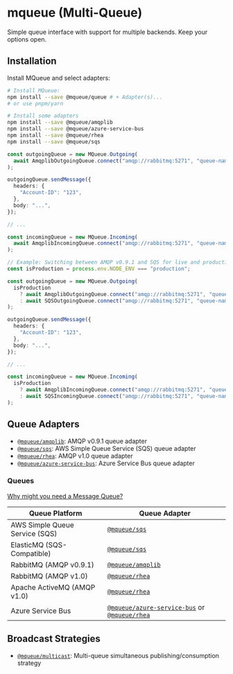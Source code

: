 # mqueue (Multi-Queue)

Simple queue interface with support for multiple backends. Keep your options
open.

## Installation

Install MQueue and select adapters:

```bash
# Install MQueue:
npm install --save @mqueue/queue # + Adapter(s)...
# or use pnpm/yarn

# Install some adapters
npm install --save @mqueue/amqplib
npm install --save @mqueue/azure-service-bus
npm install --save @mqueue/rhea
npm install --save @mqueue/sqs
```

```ts
const outgoingQueue = new MQueue.Outgoing(
  await AmqplibOutgoingQueue.connect("amqp://rabbitmq:5271", "queue-name"),
);

outgoingQueue.sendMessage({
  headers: {
    "Account-ID": "123",
  },
  body: "...",
});

// ...

const incomingQueue = new MQueue.Incoming(
  await AmqplibIncomingQueue.connect("amqp://rabbitmq:5271", "queue-name"),
);
```

```ts
// Example: Switching between AMQP v0.9.1 and SQS for live and production
const isProduction = process.env.NODE_ENV === "production";

const outgoingQueue = new MQueue.Outgoing(
  isProduction
    ? await AmqplibOutgoingQueue.connect("amqp://rabbitmq:5271", "queue-name")
    : await SQSOutgoingQueue.connect("amqp://rabbitmq:5271", "queue-name"),
);

outgoingQueue.sendMessage({
  headers: {
    "Account-ID": "123",
  },
  body: "...",
});

// ...

const incomingQueue = new MQueue.Incoming(
  isProduction
    ? await AmqplibIncomingQueue.connect("amqp://rabbitmq:5271", "queue-name")
    : await SQSIncomingQueue.connect("amqp://rabbitmq:5271", "queue-name"),
);
```

## Queue Adapters

- [`@mqueue/amqplib`][]: AMQP v0.9.1 queue adapter
- [`@mqueue/sqs`][]: AWS Simple Queue Service (SQS) queue adapter
- [`@mqueue/rhea`][]: AMQP v1.0 queue adapter
- [`@mqueue/azure-service-bus`][]: Azure Service Bus queue adapter

### Queues

[Why might you need a Message Queue?](https://blog.bytebytego.com/p/why-do-we-need-a-message-queue)

| Queue Platform                 | Queue Adapter                                         |
| ------------------------------ | ----------------------------------------------------- |
| AWS Simple Queue Service (SQS) | [`@mqueue/sqs`][]                                     |
| ElasticMQ (SQS-Compatible)     | [`@mqueue/sqs`][]                                     |
| RabbitMQ (AMQP v0.9.1)         | [`@mqueue/amqplib`][]                                 |
| RabbitMQ (AMQP v1.0)           | [`@mqueue/rhea`][]                                    |
| Apache ActiveMQ (AMQP v1.0)    | [`@mqueue/rhea`][]                                    |
| Azure Service Bus              | [`@mqueue/azure-service-bus`][] or [`@mqueue/rhea`][] |

## Broadcast Strategies

- [`@mqueue/multicast`][]:
  Multi-queue simultaneous publishing/consumption strategy

[`@mqueue/amqplib`]:
  https://github.com/domwebber/mqueue/blob/main/packages/amqplib/README.md
[`@mqueue/sqs`]:
  https://github.com/domwebber/mqueue/blob/main/packages/sqs/README.md
[`@mqueue/rhea`]:
  https://github.com/domwebber/mqueue/blob/main/packages/rhea/README.md
[`@mqueue/azure-service-bus`]:
  https://github.com/domwebber/mqueue/blob/main/packages/azure-service-bus/README.md
[`@mqueue/multicast`]:
  https://github.com/domwebber/mqueue/blob/main/packages/multicast/README.md

